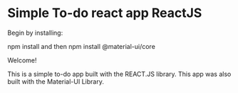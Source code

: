 # Simple To-do react app ReactJS

Begin by installing:

npm install
and then
npm install @material-ui/core


Welcome!

This is a simple to-do app built with the REACT.JS library.
This app was also built with the Material-UI Library.




